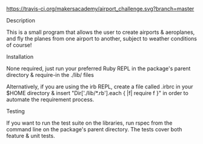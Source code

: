 https://travis-ci.org/makersacademy/airport_challenge.svg?branch=master

Description

This is a small program that allows the user to create airports & aeroplanes, and fly the planes from one airport to another, subject to weather conditions of course!

Installation

None required, just run your preferred Ruby REPL in the package's parent directory & require-in the ./lib/ files

Alternatively, if you are using the irb REPL, create a file called .irbrc in your $HOME directory & insert "Dir['./lib/*.rb'].each { |f| require f }" in order to automate the requirement process.

Testing

If you want to run the test suite on the libraries, run rspec from the command line on the package's parent directory. The tests cover both feature & unit tests.
